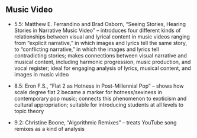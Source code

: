 ## Music Video

- 5.5: Matthew E. Ferrandino and Brad Osborn, “Seeing Stories, Hearing Stories in Narrative Music Video” – introduces four different kinds of relationships between visual and lyrical content in music videos ranging from “explicit narrative,” in which images and lyrics tell the same story, to “conflicting narrative,” in which the images and lyrics tell contradicting stories; makes connections between visual narrative and musical content, including harmonic progression, music production, and vocal register; ideal for engaging analysis of lyrics, musical content, and images in music video

- 8.5: Eron F.S., “Flat 2 as Hotness in Post-Millennial Pop” – shows how scale degree flat 2 became a marker for hotness/sexiness in contemporary pop music; connects this phenomenon to exoticism and cultural appropriation; suitable for introducing students at all levels to topic theory

- 9.2: Christine Boone, “Algorithmic Remixes” – treats YouTube song remixes as a kind of analysis
